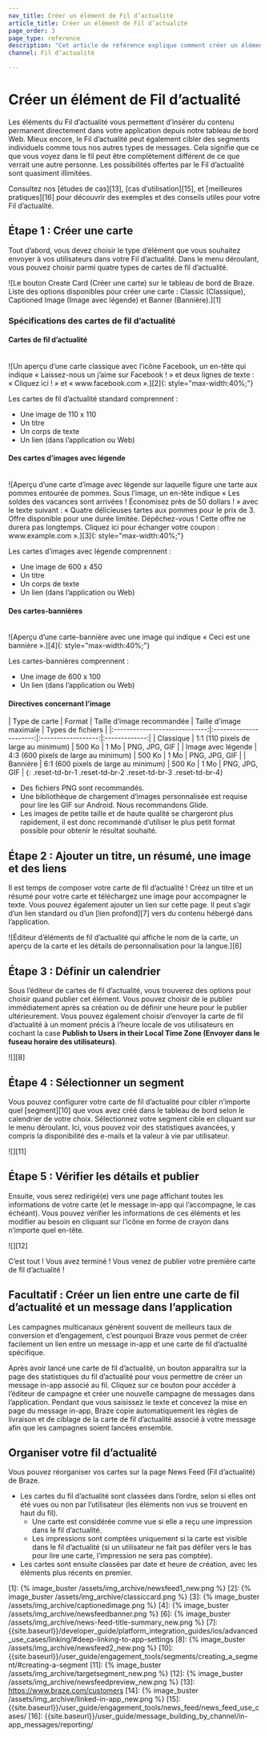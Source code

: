 ```yaml
---
nav_title: Créer un élément de Fil d’actualité
article_title: Créer un élément de Fil d’actualité
page_order: 3
page_type: reference
description: "Cet article de référence explique comment créer un élément pour votre Fil d’actualité. Les éléments du Fil d’actualité vous permettent d’insérer du contenu permanent directement dans votre application depuis notre tableau de bord Web."
channel: Fil d’actualité

---
```


# Créer un élément de Fil d’actualité

Les éléments du Fil d’actualité vous permettent d’insérer du contenu permanent directement dans votre application depuis notre tableau de bord Web. Mieux encore, le Fil d’actualité peut également cibler des segments individuels comme tous nos autres types de messages. Cela signifie que ce que vous voyez dans le fil peut être complètement différent de ce que verrait une autre personne. Les possibilités offertes par le Fil d’actualité sont quasiment illimitées.

Consultez nos [études de cas][13], [cas d’utilisation][15], et [meilleures pratiques][16] pour découvrir des exemples et des conseils utiles pour votre Fil d’actualité.

## Étape 1 : Créer une carte

Tout d’abord, vous devez choisir le type d’élément que vous souhaitez envoyer à vos utilisateurs dans votre Fil d’actualité. Dans le menu déroulant, vous pouvez choisir parmi quatre types de cartes de fil d’actualité.

![Le bouton Create Card (Créer une carte) sur le tableau de bord de Braze. Liste des options disponibles pour créer une carte : Classic (Classique), Captioned Image (Image avec légende) et Banner (Bannière).][1]

### Spécifications des cartes de fil d’actualité

#### Cartes de fil d’actualité

<br>
![Un aperçu d’une carte classique avec l’icône Facebook, un en-tête qui indique « Laissez-nous un j’aime sur Facebook ! » et deux lignes de texte : « Cliquez ici ! » et « www.facebook.com ».][2]{: style="max-width:40%;"}

Les cartes de fil d’actualité standard comprennent :

- Une image de 110 x 110
- Un titre
- Un corps de texte
- Un lien (dans l’application ou Web)

#### Des cartes d’images avec légende

<br>
![Aperçu d’une carte d’image avec légende sur laquelle figure une tarte aux pommes entourée de pommes. Sous l’image, un en-tête indique « Les soldes des vacances sont arrivées ! Économisez près de 50 dollars ! » avec le texte suivant : « Quatre délicieuses tartes aux pommes pour le prix de 3. Offre disponible pour une durée limitée. Dépêchez-vous ! Cette offre ne durera pas longtemps. Cliquez ici pour échanger votre coupon : www.example.com ».][3]{: style="max-width:40%;"}

Les cartes d’images avec légende comprennent :

- Une image de 600 x 450
- Un titre
- Un corps de texte
- Un lien (dans l’application ou Web)

#### Des cartes-bannières

<br>
![Aperçu d’une carte-bannière avec une image qui indique « Ceci est une bannière ».][4]{: style="max-width:40%;"}

Les cartes-bannières comprennent :

- Une image de 600 x 100
- Un lien (dans l’application ou Web)

#### Directives concernant l’image

|          Type de carte         |          Format         | Taille d’image recommandée | Taille d’image maximale |   Types de fichiers  |
|:-----------------------------:|:----------------------:|:------------------:|:-------------:|
|          Classique         | 1:1 (110 pixels de large au minimum) |          500 Ko         |         1 Mo        | PNG, JPG, GIF |
|          Image avec légende         | 4:3 (600 pixels de large au minimum) |          500 Ko         |         1 Mo        | PNG, JPG, GIF |
|          Bannière         | 6:1 (600 pixels de large au minimum) |          500 Ko         |         1 Mo        | PNG, JPG, GIF |
{: .reset-td-br-1 .reset-td-br-2 .reset-td-br-3 .reset-td-br-4}

- Des fichiers PNG sont recommandés.
- Une bibliothèque de chargement d’images personnalisée est requise pour lire les GIF sur Android. Nous recommandons Glide.
- Les images de petite taille et de haute qualité se chargeront plus rapidement, il est donc recommandé d’utiliser le plus petit format possible pour obtenir le résultat souhaité.

## Étape 2 : Ajouter un titre, un résumé, une image et des liens

Il est temps de composer votre carte de fil d’actualité ! Créez un titre et un résumé pour votre carte et téléchargez une image pour accompagner le texte. Vous pouvez également ajouter un lien sur cette page. Il peut s’agir d’un lien standard ou d’un [lien profond][7] vers du contenu hébergé dans l’application.

![Éditeur d’éléments de fil d’actualité qui affiche le nom de la carte, un aperçu de la carte et les détails de personnalisation pour la langue.][6]

## Étape 3 : Définir un calendrier

Sous l’éditeur de cartes de fil d’actualité, vous trouverez des options pour choisir quand publier cet élément. Vous pouvez choisir de le publier immédiatement après sa création ou de définir une heure pour le publier ultérieurement. Vous pouvez également choisir d’envoyer la carte de fil d’actualité à un moment précis à l’heure locale de vos utilisateurs en cochant la case **Publish to Users in their Local Time Zone (Envoyer dans le fuseau horaire des utilisateurs)**.

![][8]

## Étape 4 : Sélectionner un segment

Vous pouvez configurer votre carte de fil d’actualité pour cibler n’importe quel [segment][10] que vous avez créé dans le tableau de bord selon le calendrier de votre choix. Sélectionnez votre segment cible en cliquant sur le menu déroulant. Ici, vous pouvez voir des statistiques avancées, y compris la disponibilité des e-mails et la valeur à vie par utilisateur.

![][11]

## Étape 5 : Vérifier les détails et publier

Ensuite, vous serez redirigé(e) vers une page affichant toutes les informations de votre carte (et le message in-app qui l’accompagne, le cas échéant). Vous pouvez vérifier les informations de ces éléments et les modifier au besoin en cliquant sur l’icône en forme de crayon dans n’importe quel en-tête.

![][12]

C’est tout ! Vous avez terminé ! Vous venez de publier votre première carte de fil d’actualité !

## Facultatif : Créer un lien entre une carte de fil d’actualité et un message dans l’application

Les campagnes multicanaux génèrent souvent de meilleurs taux de conversion et d’engagement, c’est pourquoi Braze vous permet de créer facilement un lien entre un message in-app et une carte de fil d’actualité spécifique. 

Après avoir lancé une carte de fil d’actualité, un bouton apparaîtra sur la page des statistiques du fil d’actualité pour vous permettre de créer un message in-app associé au fil. Cliquez sur ce bouton pour accéder à l’éditeur de campagne et créer une nouvelle campagne de messages dans l’application. Pendant que vous saisissez le texte et concevez la mise en page du message in-app, Braze copie automatiquement les règles de livraison et de ciblage de la carte de fil d’actualité associé à votre message afin que les campagnes soient lancées ensemble.

## Organiser votre fil d’actualité

Vous pouvez réorganiser vos cartes sur la page News Feed (Fil d’actualité) de Braze.
- Les cartes du fil d’actualité sont classées dans l’ordre, selon si elles ont été vues ou non par l’utilisateur (les éléments non vus se trouvent en haut du fil).
  - Une carte est considérée comme vue si elle a reçu une impression dans le fil d’actualité.
  - Les impressions sont comptées uniquement si la carte est visible dans le fil d’actualité (si un utilisateur ne fait pas défiler vers le bas pour lire une carte, l’impression ne sera pas comptée).
- Les cartes sont ensuite classées par date et heure de création, avec les éléments plus récents en premier.

[1]: {% image_buster /assets/img_archive/newsfeed1_new.png %}
[2]: {% image_buster /assets/img_archive/classiccard.png %}
[3]: {% image_buster /assets/img_archive/captionedimage.png %}
[4]: {% image_buster /assets/img_archive/newsfeedbanner.png %}
[6]: {% image_buster /assets/img_archive/news-feed-title-summary_new.png %}
[7]: {{site.baseurl}}/developer_guide/platform_integration_guides/ios/advanced_use_cases/linking/#deep-linking-to-app-settings
[8]: {% image_buster /assets/img_archive/newsfeed2_new.png %}
[10]: {{site.baseurl}}/user_guide/engagement_tools/segments/creating_a_segment/#creating-a-segment
[11]: {% image_buster /assets/img_archive/targetsegment_new.png %}
[12]: {% image_buster /assets/img_archive/newsfeedpreview_new.png %}
[13]: https://www.braze.com/customers
[14]: {% image_buster /assets/img_archive/linked-in-app_new.png %}
[15]: {{site.baseurl}}/user_guide/engagement_tools/news_feed/news_feed_use_cases/
[16]: {{site.baseurl}}/user_guide/message_building_by_channel/in-app_messages/reporting/
